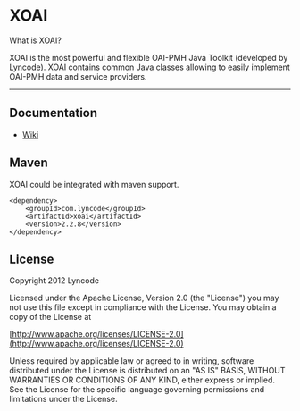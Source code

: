 # XOAI

What is XOAI?

XOAI is the most powerful and flexible OAI-PMH Java Toolkit (developed by [Lyncode](http://www.lyncode.com "Lyncode Web and Mobile development")). XOAI contains common Java classes allowing to easily 
implement OAI-PMH data and service providers.

- - - 

Documentation
-------------

- [Wiki](https://github.com/lyncode/xoai/wiki  "XOAI Wiki")

Maven
-----

XOAI could be integrated with maven support.

	<dependency>
	    <groupId>com.lyncode</groupId>
	    <artifactId>xoai</artifactId>
	    <version>2.2.8</version>
	</dependency>

License
-------

Copyright 2012 Lyncode

Licensed under the Apache License, Version 2.0 (the "License") you may not use this file except in compliance with the License.
You may obtain a copy of the License at 
	
[http://www.apache.org/licenses/LICENSE-2.0](http://www.apache.org/licenses/LICENSE-2.0)

Unless required by applicable law or agreed to in writing, software distributed under the License is distributed on an "AS IS" BASIS, WITHOUT WARRANTIES OR CONDITIONS OF ANY KIND, either express or implied. See the License for the specific language governing permissions and limitations under the License.
